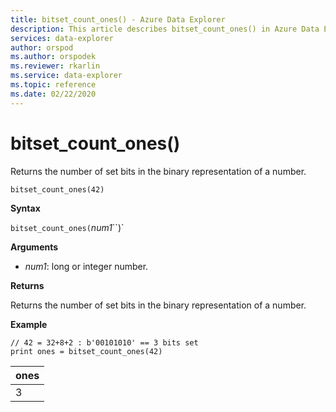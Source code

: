 ```yaml
---
title: bitset_count_ones() - Azure Data Explorer
description: This article describes bitset_count_ones() in Azure Data Explorer.
services: data-explorer
author: orspod
ms.author: orspodek
ms.reviewer: rkarlin
ms.service: data-explorer
ms.topic: reference
ms.date: 02/22/2020
---
```

# bitset_count_ones()

Returns the number of set bits in the binary representation of a number.

```kusto
bitset_count_ones(42)
```

**Syntax**

`bitset_count_ones(`*num1*``)`

**Arguments**

* *num1*: long or integer number.

**Returns**

Returns the number of set bits in the binary representation of a number.

**Example**

<!-- csl: https://help.kusto.windows.net/Samples -->
```kusto
// 42 = 32+8+2 : b'00101010' == 3 bits set
print ones = bitset_count_ones(42) 
```

|ones|
|---|
|3|
